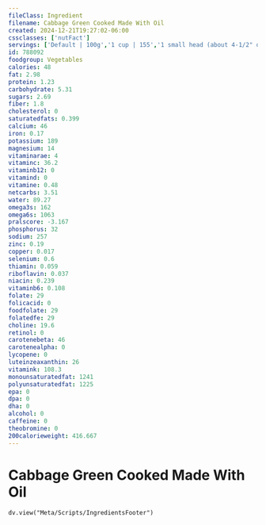```yaml
---
fileClass: Ingredient
filename: Cabbage Green Cooked Made With Oil
created: 2024-12-21T19:27:02-06:00
cssclasses: ['nutFact']
servings: ['Default | 100g','1 cup | 155','1 small head (about 4-1/2" dia) | 710','1 medium head (about 5-3/4" dia) | 901','1 large head (about 7" dia) | 1239','1 small leaf | 14','1 medium leaf | 22','1 large leaf | 32']
id: 788092
foodgroup: Vegetables
calories: 48
fat: 2.98
protein: 1.23
carbohydrate: 5.31
sugars: 2.69
fiber: 1.8
cholesterol: 0
saturatedfats: 0.399
calcium: 46
iron: 0.17
potassium: 189
magnesium: 14
vitaminarae: 4
vitaminc: 36.2
vitaminb12: 0
vitamind: 0
vitamine: 0.48
netcarbs: 3.51
water: 89.27
omega3s: 162
omega6s: 1063
pralscore: -3.167
phosphorus: 32
sodium: 257
zinc: 0.19
copper: 0.017
selenium: 0.6
thiamin: 0.059
riboflavin: 0.037
niacin: 0.239
vitaminb6: 0.108
folate: 29
folicacid: 0
foodfolate: 29
folatedfe: 29
choline: 19.6
retinol: 0
carotenebeta: 46
carotenealpha: 0
lycopene: 0
luteinzeaxanthin: 26
vitamink: 108.3
monounsaturatedfat: 1241
polyunsaturatedfat: 1225
epa: 0
dpa: 0
dha: 0
alcohol: 0
caffeine: 0
theobromine: 0
200calorieweight: 416.667
---
```


# Cabbage Green Cooked Made With Oil

```dataviewjs
dv.view("Meta/Scripts/IngredientsFooter")
```
